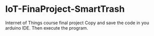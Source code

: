 # IoT-FinaProject-SmartTrash
Internet of Things course final project
Copy and save the code in you arduino IDE. Then execute the program.
